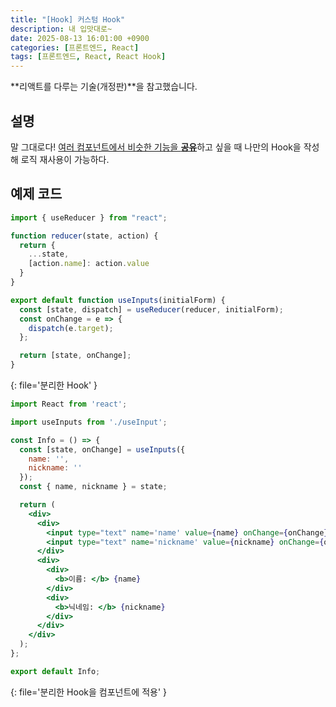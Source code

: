 ```yaml
---
title: "[Hook] 커스텀 Hook"
description: 내 입맛대로~
date: 2025-08-13 16:01:00 +0900
categories: [프론트엔드, React]
tags: [프론트엔드, React, React Hook]
---
```


**리액트를 다루는 기술(개정판)**을 참고했습니다.

## 설명
말 그대로다! <ins>여러 컴포넌트에서 비슷한 기능을 **공유**</ins>하고 싶을 때 나만의 Hook을 작성해 로직 재사용이 가능하다.


## 예제 코드
```jsx
import { useReducer } from "react";

function reducer(state, action) {
  return {
    ...state,
    [action.name]: action.value
  }
}

export default function useInputs(initialForm) {
  const [state, dispatch] = useReducer(reducer, initialForm);
  const onChange = e => {
    dispatch(e.target);
  };

  return [state, onChange];
}
```
{: file='분리한 Hook' }

```jsx
import React from 'react';

import useInputs from './useInput';

const Info = () => {
  const [state, onChange] = useInputs({
    name: '',
    nickname: ''
  });
  const { name, nickname } = state;

  return (
    <div>
      <div>
        <input type="text" name='name' value={name} onChange={onChange} />
        <input type="text" name='nickname' value={nickname} onChange={onChange} />
      </div>
      <div>
        <div>
          <b>이름: </b> {name}
        </div>
        <div>
          <b>닉네임: </b> {nickname}
        </div>
      </div>
    </div>
  );
};

export default Info;
```
{: file='분리한 Hook을 컴포넌트에 적용' }